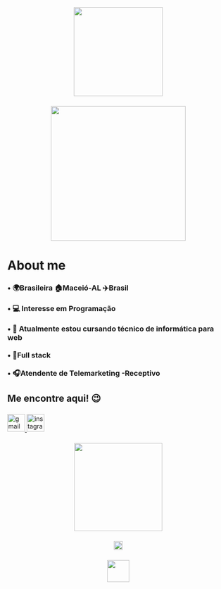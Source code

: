 <div align="center">
  <img height="202" src="https://logos.textgiraffe.com/logos/logo-name/Josiane-designstyle-birthday-m.png"  />
</div>

###

<div align="center">
  <img height="306" src="https://miro.medium.com/v2/resize:fit:1400/format:webp/1*yw0TnheAGN-LPneDaTlaxw.gif"  />
</div>

###

<h1 align="left">About me</h1>

###

<h3 align="left">• 🌍Brasileira 🏠Maceió-AL ✈️Brasil<br><br>• 💻 Interesse em Programação<br><br>• 📖 Atualmente estou cursando técnico de informática para web<br><br>• 🎯Full stack<br><br>• 🎧Atendente de Telemarketing -Receptivo</h3>

###

<h2 align="left">Me encontre aqui! 😉</h2>

###

<div align="left">
  <a href="https://mail.google.com/mail/u/0/?tab=rm&ogbl#inbox" target="_blank">
    <img src="https://img.shields.io/static/v1?message=Gmail&logo=gmail&label=&color=D14836&logoColor=white&labelColor=&style=flat" height="40" alt="gmail logo"  />
  </a>
  <a href="https://www.instagram.com/jo_lourenco_2000/" target="_blank">
    <img src="https://img.shields.io/static/v1?message=Instagram&logo=instagram&label=&color=E4405F&logoColor=white&labelColor=&style=flat" height="40" alt="instagram logo"  />
  </a>
</div>

###

<div align="left">
</div>

###

<h3 align="left"></h3>

###

<div align="center">
  <img height="200" src="https://blog.formacao.dev/content/images/size/w600/format/webp/2024/01/GitHub.png"  />
</div>

###

<div align="center">
  <img height="20" src="https://visitor-badge.laobi.icu/badge?page_id=jojo114548.jojo114548&left_color=darkorchid&left_text=VOLTE%20SEMPRE%20%E2%9D%A4%EF%B8%8F"  />
</div>

###

<div align="center">
  <img height="50" src="https://cdn.dribbble.com/users/1354693/screenshots/9961673/media/0a2ee90d8bd2210fb228caddc8d9d721.gif"  />
</div>

###

<br clear="both">

<h1 align="left"></h1>

###
